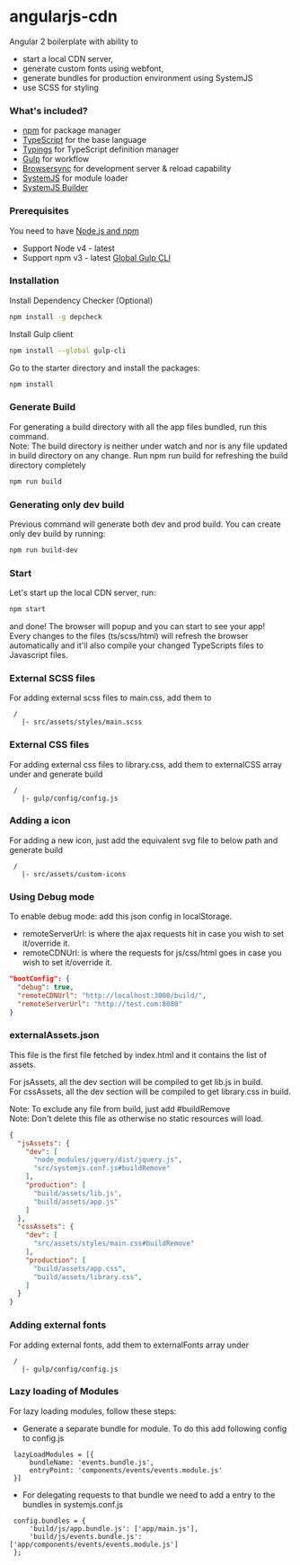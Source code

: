 # angularjs-cdn
Angular 2 boilerplate with ability to 
* start a local CDN server, 
* generate custom fonts using webfont,
* generate bundles for production environment using SystemJS
* use SCSS for styling

### What's included?
* [npm](https://www.npmjs.com/) for package manager
* [TypeScript](http://www.typescriptlang.org/) for the base language
* [Typings](https://github.com/typings/typings) for TypeScript definition manager
* [Gulp](http://gulpjs.com/) for workflow
* [Browsersync](https://www.browsersync.io/) for development server & reload capability
* [SystemJS](https://github.com/systemjs/systemjs) for module loader
* [SystemJS Builder](https://github.com/systemjs/builder)


### Prerequisites
You need to have [Node.js and npm](https://nodejs.org/en/)
- Support Node v4 - latest
- Support npm v3 - latest
[Global Gulp CLI](https://github.com/gulpjs/gulp/blob/master/docs/getting-started.md)


### Installation
Install Dependency Checker (Optional)
```bash
npm install -g depcheck
```
Install Gulp client
```bash
npm install --global gulp-cli
```
Go to the starter directory and install the packages:
```bash
npm install
```

### Generate Build
For generating a build directory with all the app files bundled, run this command.  
Note: The build directory is neither under watch and nor is any file updated in build directory on any change.
Run npm run build for refreshing the build directory completely
```bash
npm run build
```

### Generating only dev build
Previous command will generate both dev and prod build. You can create only dev build by running:
```bash
npm run build-dev
```

### Start
Let's start up the local CDN server, run:
```bash
npm start
```
and done! The browser will popup and you can start to see your app!  
Every changes to the files (ts/scss/html) will refresh the browser automatically
and it'll also compile your changed TypeScripts files to Javascript files.

### External SCSS files
For adding external scss files to main.css, add them to 
```directory
 /
   |- src/assets/styles/main.scss
```

### External CSS files
For adding external css files to library.css, add them to externalCSS array under and generate build
```directory
 /
   |- gulp/config/config.js
```

### Adding a icon
For adding a new icon, just add the equivalent svg file to below path and generate build 
```directory
 /
   |- src/assets/custom-icons
```

### Using Debug mode
To enable debug mode: add this json config in localStorage.
* remoteServerUrl: is where the ajax requests hit in case you wish to set it/override it.  
* remoteCDNUrl: is where the requests for js/css/html goes in case you wish to set it/override it.
```json
"bootConfig": {
  "debug": true,
  "remoteCDNUrl": "http://localhost:3000/build/",
  "remoteServerUrl": "http://test.com:8080"
}
```

### externalAssets.json
This file is the first file fetched by index.html and it contains the list of assets.<br/>

For jsAssets, all the dev section will be compiled to get lib.js in build.  
For cssAssets, all the dev section will be compiled to get library.css in build.<br/>

Note: To exclude any file from build, just add #buildRemove  
Note: Don't delete this file as otherwise no static resources will load.
```json 
{
  "jsAssets": {
    "dev": [
      "node_modules/jquery/dist/jquery.js",
      "src/systemjs.conf.js#buildRemove"
    ],
    "production": [
      "build/assets/lib.js",
      "build/assets/app.js"
    ]
  },
  "cssAssets": {
    "dev": [
      "src/assets/styles/main.css#buildRemove"
    ],
    "production": [
      "build/assets/app.css",
      "build/assets/library.css",
    ]
  }
}
```

### Adding external fonts
For adding external fonts, add them to externalFonts array under
```directory
 /
   |- gulp/config/config.js
```

### Lazy loading of Modules
For lazy loading modules, follow these steps:  

* Generate a separate bundle for module. To do this add following config to config.js
```config
 lazyLoadModules = [{
     bundleName: 'events.bundle.js',
     entryPoint: 'components/events/events.module.js'
 }]
```
* For delegating requests to that bundle we need to add a entry to the bundles in systemjs.conf.js
```config
 config.bundles = {
     'build/js/app.bundle.js': ['app/main.js'],
     'build/js/events.bundle.js': ['app/components/events/events.module.js']
 };
```